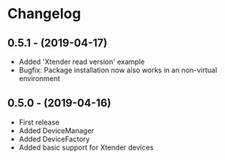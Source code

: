 # Changelog

## 0.5.1 - (2019-04-17)
- Added 'Xtender read version' example
- Bugfix: Package installation now also works in an non-virtual environment

## 0.5.0 - (2019-04-16)
- First release
- Added DeviceManager
- Added DeviceFactory
- Added basic support for Xtender devices

